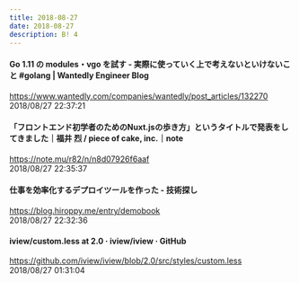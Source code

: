 ```yaml
---
title: 2018-08-27
date: 2018-08-27
description: B! 4
---
```


#### Go 1.11 の modules・vgo を試す - 実際に使っていく上で考えないといけないこと #golang | Wantedly Engineer Blog
https://www.wantedly.com/companies/wantedly/post_articles/132270<br>
2018/08/27 22:37:21<br>


#### 「フロントエンド初学者のためのNuxt.jsの歩き方」というタイトルで発表をしてきました｜福井 烈 / piece of cake, inc.｜note
https://note.mu/r82/n/n8d07926f6aaf<br>
2018/08/27 22:35:37<br>


#### 仕事を効率化するデプロイツールを作った - 技術探し
https://blog.hiroppy.me/entry/demobook<br>
2018/08/27 22:32:36<br>


#### iview/custom.less at 2.0 · iview/iview · GitHub
https://github.com/iview/iview/blob/2.0/src/styles/custom.less<br>
2018/08/27 01:31:04<br>


